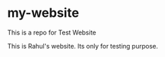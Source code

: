 # my-website
This is a repo for Test Website

This is Rahul's website. Its only for testing purpose.
